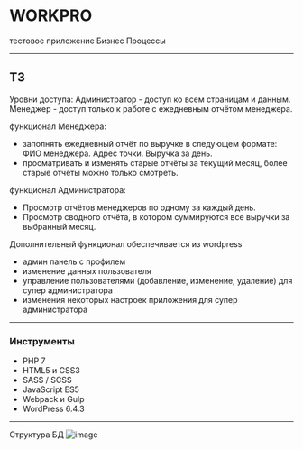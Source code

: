 # WORKPRO
тестовое приложение Бизнес Процессы

---
## ТЗ

Уровни доступа:
Администратор - доступ ко всем страницам и данным. 
Менеджер - доступ только к работе с ежедневным отчётом менеджера.

функционал Менеджера:
- заполнять ежедневный отчёт по выручке в следующем формате:
		ФИО менеджера.
		Адрес точки.
		Выручка за день.
- просматривать и изменять старые отчёты за текущий месяц, более старые отчёты можно только смотреть.

функционал Администратора:
- Просмотр отчётов менеджеров по одному за каждый день.
- Просмотр сводного отчёта, в котором суммируются все выручки за выбранный месяц.

Дополнительный функционал обеспечивается из wordpress
- админ панель с профилем
- изменение данных пользователя
- управление пользователями (добавление, изменение, удаление) для супер администратора 
- изменения некоторых настроек приложения для супер администратора 

---
### Инструменты
- PHP 7
- HTML5 и CSS3
- SASS / SCSS
- JavaScript ES5
- Webpack и Gulp
- WordPress 6.4.3

---
Структура БД
![image](https://files.webpeternet.com/tables.png)
